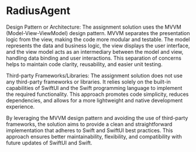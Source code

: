 # RadiusAgent
 Design Pattern or Architecture:
The assignment solution uses the MVVM (Model-View-ViewModel) design pattern. MVVM separates the presentation logic from the view, making the code more modular and testable. The model represents the data and business logic, the view displays the user interface, and the view model acts as an intermediary between the model and view, handling data binding and user interactions. This separation of concerns helps to maintain code clarity, reusability, and easier unit testing.


Third-party Frameworks/Libraries:
The assignment solution does not use any third-party frameworks or libraries. It relies solely on the built-in capabilities of SwiftUI and the Swift programming language to implement the required functionality. This approach promotes code simplicity, reduces dependencies, and allows for a more lightweight and native development experience.


By leveraging the MVVM design pattern and avoiding the use of third-party frameworks, the solution aims to provide a clean and straightforward implementation that adheres to Swift and SwiftUI best practices. This approach ensures better maintainability, flexibility, and compatibility with future updates of SwiftUI and Swift.




